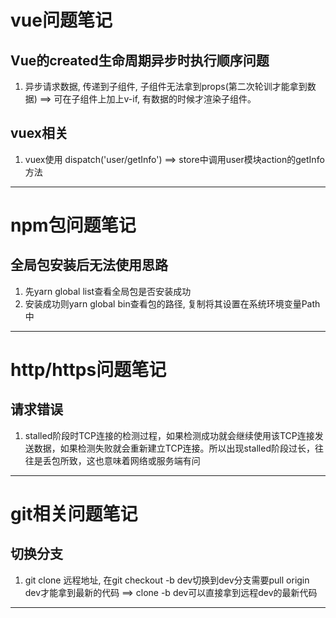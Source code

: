 # vue问题笔记
## Vue的created生命周期异步时执行顺序问题
1. 异步请求数据, 传递到子组件, 子组件无法拿到props(第二次轮训才能拿到数据)  ==> 可在子组件上加上v-if, 有数据的时候才渲染子组件。 

## vuex相关
1. vuex使用 dispatch('user/getInfo')  ==> store中调用user模块action的getInfo方法
---

# npm包问题笔记
## 全局包安装后无法使用思路
   1. 先yarn global list查看全局包是否安装成功
   2. 安装成功则yarn global bin查看包的路径, 复制将其设置在系统环境变量Path中
---

# http/https问题笔记
## 请求错误
1. stalled阶段时TCP连接的检测过程，如果检测成功就会继续使用该TCP连接发送数据，如果检测失败就会重新建立TCP连接。所以出现stalled阶段过长，往往是丢包所致，这也意味着网络或服务端有问
---

# git相关问题笔记
## 切换分支
1. git clone 远程地址, 在git checkout -b dev切换到dev分支需要pull origin dev才能拿到最新的代码 ==> clone -b dev可以直接拿到远程dev的最新代码
---

